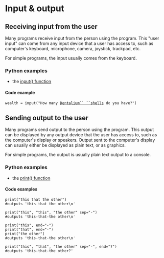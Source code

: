 # Input & output

## Receiving input from the user

Many programs receive input from the person using the program. This
\"user input\" can come from any input device that a user has access to,
such as computer\'s keyboard, microphone, camera, joystick, trackpad,
etc.

For simple programs, the input usually comes from the keyboard.

### Python examples

- the [input() function](http://docs.python.org/py3k/library/functions.html#input)

#### Code example

`wealth = input("How many `[` Dentalium`` ``shells `](wikipedia:Dentalium_shell)` do you have?")`

## Sending output to the user

Many programs send output to the person using the program. This output
can be displayed by any output device that the user has access to, such
as the computer\'s display or speakers. Output sent to the computer\'s
display can usually either be displayed as plain text, or as graphics.

For simple programs, the output is usually plain text output to a
console.

### Python examples

- the [print()
  function](http://docs.python.org/py3k/library/functions.html#print)

#### Code examples

`print("this that the other")`\
`#outputs 'this that the other\n'`

`print("this", "this", "the other" sep="-")`\
`#outputs 'this-that-the other\n'`

`print("this", end="-")`\
`print("that", end="-")`\
`print("the other")`\
`#outputs 'this-that-the other\n'`

`print("this", "that", "the other" sep="-", end="?")`\
`#outputs 'this-that-the other?'`

